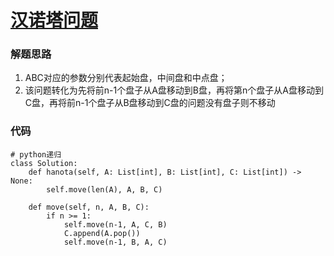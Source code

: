 # [汉诺塔问题](https://leetcode-cn.com/problems/hanota-lcci)

### 解题思路
1. ABC对应的参数分别代表起始盘，中间盘和中点盘；
2. 该问题转化为先将前n-1个盘子从A盘移动到B盘，再将第n个盘子从A盘移动到C盘，再将前n-1个盘子从B盘移动到C盘的问题没有盘子则不移动

### 代码

```python3
# python递归
class Solution:
    def hanota(self, A: List[int], B: List[int], C: List[int]) -> None:
        self.move(len(A), A, B, C)
        
    def move(self, n, A, B, C):
        if n >= 1:
            self.move(n-1, A, C, B)
            C.append(A.pop())
            self.move(n-1, B, A, C)
```